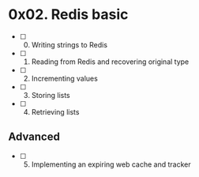 # 0x02. Redis basic

- [ ] 0. Writing strings to Redis
- [ ] 1. Reading from Redis and recovering original type
- [ ] 2. Incrementing values
- [ ] 3. Storing lists
- [ ] 4. Retrieving lists
## Advanced
- [ ] 5. Implementing an expiring web cache and tracker
